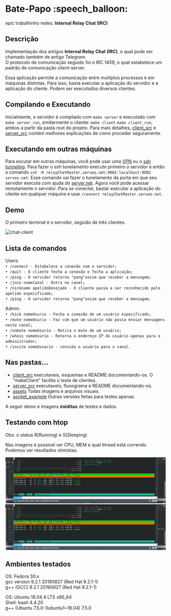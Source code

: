 <h1 style="color=red;">Bate-Papo :speech_balloon:</h1>
epic trabalhinho redes: <strong>Internal Relay Chat (IRC)</strong>

<h2>Descrição</h2>
<p>Implementação dos antigos <strong>Internal Relay Chat (IRC)</strong>, o qual pode ser chamado também de antigo Telegram.</br>O protocolo de comunicação seguido foi o IRC 1459, o qual estabelece um padrão de comunicação client-server.</p>
<p> Essa aplicação permite a comunicação entre multiplos processos e em máquinas distintas. Para isso, basta executar a aplicação do servidor e a aplicação do cliente. Podem ser executados diversos clientes.</p>

## Compilando e Executando
Inicialmente, o servidor é compilado com `make server` e executado com `make server_run`, similarmente o cliente: `make client` `make client_run`; ambos a partir da pasta root do projeto.
Para mais detalhes, <a href="/client_src">client_src</a> e <a href="/server_src">server_src</a> contém melhores explicações de como proceder seguramente.

## Executando em outras máquinas
Para excutar em outras máquinas, você pode usar uma <a href="https://computersciencewiki.org/index.php/VPN">VPN</a> ou o <a href="https://www.ssh.com/ssh/tunneling/example">ssh tunneling</a>. Para fazer o ssh tunelamento execute primeiro o servidor e então o comando `ssh -R relayChatMaster.serveo.net:9002:localhost:9002 serveo.net`. Esse comando vai fazer o tunelamento da porta em que seu servidor executa com ajuda do <a href="http://serveo.net/">server.net</a>. Agora você pode acessar remotamente o servidor. Para se conectar, bastar executar a aplicação do cliente em qualquer máquina e usar `/connect relayChatMaster.serveo.net`. 

## Demo
O primeiro terminal é o servidor, seguido de três clientes.
<div style="display:inline-block;">
	<img style="height:auto; width:800px" src="assets/video_chat.gif" alt="chat-client"></img>
</div>

## Lista de comandos
Users:</br>
`• /connect - Estabelece a conexão com o servidor;`</br>
`• /quit - O cliente fecha a conexão e fecha a aplicação;`</br>
`• /ping - O servidor retorna "pong"assim que receber a mensagem;`</br>
`• /join nomeCanal - Entra no canal;`</br>
`• /nickname apelidoDesejado - O cliente passa a ser reconhecido pelo apelido especificado;`</br>
`• /ping - O servidor retorna "pong"assim que receber a mensagem.`</br>

Admin:</br>
`• /kick nomeUsurio - Fecha a conexão de um usuário especificado;`</br>
`• /mute nomeUsurio - Faz com que um usuário não possa enviar mensagens neste canal;`</br>
`• /unmute nomeUsurio - Retira o mute de um usuário;`</br>
`• /whois nomeUsurio - Retorna o endereço IP do usuário apenas para o administrador;`</br>
`• /invite nomeUsuario - convida o usuário para o canal.`</br>

## Nas pastas...
<ul>
	<li><a href="/client_src">client_src</a> executaveis, esquemas e README documentando-os. O "makeClient" facilita o teste de clientes.</li>
	<li><a href="/server_src">server_src</a> executaveis, fluxograma e README documentando-os.</li>
	<li><a href="/assets">assets</a> Todas imagens e arquivos visuais.</li>
	<li><a href="/socket_example">socket_example</a> Outras versões feitas para testes apenas.</li>
</ul>
<p>A seguir demo e imagens <strong>inéditas</strong> de testes e dados.</p>
<h2>Testando com htop</h2>
<p>Obs: o status R(Running) e S(Sleeping)</p>
<p>Nas imagens é possível ver CPU, MEM e qual thread está correndo. Podemos ver resultados otimistas.</p>
<div style="display:inline-block;">
	<img src="assets/threads_client.png" alt="client"></img>
	<img src="assets/threads_server.png" alt="client"></img>
</div>

<h2>Ambientes testados</h2>
<p>OS: Fedora 30.x</br>
gcc version 9.2.1 20190827 (Red Hat 9.2.1-1)</br> 
g++ (GCC) 9.2.1 20190827 (Red Hat 9.2.1-1)</br>
</p>
<p>OS: Ubuntu 18.04.4 LTS x86_64</br>
Shell: bash 4.4.20</br>
g++ (Ubuntu 7.5.0-3ubuntu1~18.04) 7.5.0</br>
</p>
